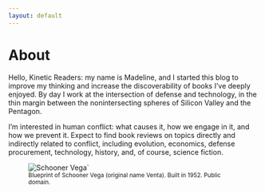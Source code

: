 ```yaml
---
layout: default
---
```


# About

Hello, Kinetic Readers: my name is Madeline, and I started this blog to improve my thinking and increase the discoverability of books I’ve deeply enjoyed. By day I work at the intersection of defense and technology, in the thin margin between the nonintersecting spheres of Silicon Valley and the Pentagon.

I’m interested in human conflict: what causes it, how we engage in it, and how we prevent it. Expect to find book reviews on topics directly and indirectly related to conflict, including evolution, economics, defense procurement, technology, history, and, of course, science fiction.

<figure>
  <img alt="Schooner Vega`" src="https://upload.wikimedia.org/wikipedia/commons/2/2a/Schooner_Vega.gif" />
  <figcaption>
    <small>
      Blueprint of Schooner Vega (original name Venta). Built in 1952. Public domain.
    </small>
  </figcaption>
</figure>

